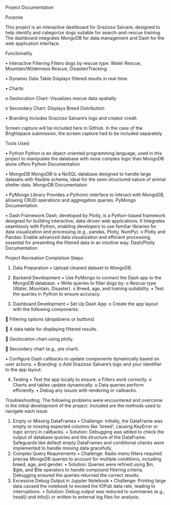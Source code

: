 Project Documentation 

Purpose

This project is an interactive dashboard for Grazioso Salvare, designed to help identify and categorize dogs suitable for search-and-rescue training. The dashboard integrates MongoDB for data management and Dash for the web application interface.

Functionality 

•	Interactive Filtering
Filters dogs by rescue type: Water Rescue, Mountain/Wilderness Rescue, Disaster/Tracking.

•	Dynamic Data Table
 Displays filtered results in real-time.
 
•	Charts:

o	Geolocation Chart: Visualizes rescue data spatially.
 
o	Secondary Chart: Displays Breed Distribution

•	Branding
Includes Grazioso Salvare’s logo and creator credit.

Screen capture will be included here in GitHub. In the case of the Brightspace submission, the screen capture had to be included separately.

Tools Used

•	Python
Python is an object-oriented programming language, used in this project to manipulate the database with more complex logic than MongoDB alone offers
Python Documentation

•	MongoDB
MongoDB is a NoSQL database designed to handle large datasets with flexible schema, ideal for the semi-structured nature of animal shelter data.
MongoDB Documentation 

•	PyMongo Library
Provides a Pythonic interface to interact with MongoDB, allowing CRUD operations and aggregation queries.
PyMongo Documentation 

•	Dash Framework
Dash, developed by Plotly, is a Python-based framework designed for building interactive, data-driven web applications. It Integrates seamlessly with Python, enabling developers to use familiar libraries for data visualization and processing (e.g., pandas, Plotly, NumPy).
o	Plotly and Pandas: Enable advanced data visualization and efficient processing, essential for presenting the filtered data in an intuitive way.
Dash/Plotly Documentation
 
Project Recreation
Completion Steps:

1. Data Preparation
•	Upload cleaned dataset to MongoDB.

2. Backend Development
•	Use PyMongo to connect the Dash app to the MongoDB database.
•	Write queries to filter dogs by:
o	Rescue type (Water, Mountain, Disaster).
o	Breed, age, and training suitability.
•	Test the queries in Python to ensure accuracy.

3. Dashboard Development
•	Set Up Dash App:
o	Create the app layout with the following components:

 	Filtering options (dropdowns or buttons)

 	A data table for displaying filtered results.
 
 	Geolocation chart using plotly.
 
 	Secondary chart (e.g., pie chart).
 
•	Configure Dash callbacks to update components dynamically based on user actions.
•	Branding:
o	Add Grazioso Salvare’s logo and your identifier to the app layout.

4. Testing
•	Test the app locally to ensure:
o	Filters work correctly.
o	Charts and tables update dynamically.
o	Data queries perform efficiently.
•	Debug any issues with rendering or callbacks.

Troubleshooting:
The following problems were encountered and overcome in the initial development of the project. Included are the methods used to navigate each issue. 
1. Empty or Missing DataFrames
•	Challenge: Initially, the DataFrame was empty or missing expected columns like 'breed', causing KeyError or logic errors in callbacks.
•	Solution: Debugging was added to check the output of database queries and the structure of the DataFrame. Safeguards like default empty DataFrames and conditional checks were implemented to handle missing data gracefully.
2. Complex Query Requirements
•	Challenge: Radio menu filters required precise MongoDB queries to account for multiple conditions, including breed, age, and gender.
•	Solution: Queries were refined using $in, $gte, and $lte operators to handle compound filtering criteria. Debugging ensured the queries returned the correct results.
3. Excessive Debug Output in Jupyter Notebook
•	Challenge: Printing large data caused the notebook to exceed the IOPub data rate, leading to interruptions.
•	Solution: Debug output was reduced to summaries (e.g., head() and info()) or written to external log files for analysis.
